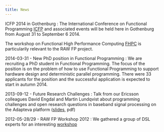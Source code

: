 ```yaml
---
title: News
---
```


ICFP 2014 in Gothenburg 
  : The International Conference on Functional Programming [ICFP](http://icfpconference.org/icfp2014/) and associated events will be held here in Gothenburg from August 31 to September 6 2014.

  The workshop on Functional High Performance Computing [FHPC](https://sites.google.com/site/fhpcworkshops/fhpc-2014) is particularily relevant to the RAW FP project.

2014-03-31 - New PhD position in Functional Programming
  : We are recruiting a PhD student in Functional Programming.
    The focus of the position is on the problem of how to use Functional Programming to support hardware design and deterministic parallel programming.
    There were 33 applicants for the position and the successful application is expected to start in autumn 2014.

2013-09-12 - Future Research Challenges
  : Talk from our Ericsson colleagues David Engdal and Martin Lundqvist about programming challenges and open research questions in baseband signal processing on the Adapteva platform ([slides](http://wiki.portal.chalmers.se/cse/uploads/FP/EngdalSlides.pdf), pdf)

2012-05-28/29 - RAW FP Workshop 2012
  : We gathered a group of DSL experts for an interesting [workshop](http://wiki.portal.chalmers.se/cse/pmwiki.php/RAWFP/Workshop2012)
